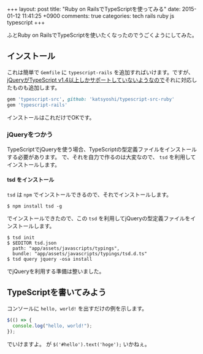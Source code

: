 +++
layout: post
title: "Ruby on RailsでTypeScriptを使ってみる"
date: 2015-01-12 11:41:25 +0900
comments: true
categories: tech rails ruby js typescript
+++

ふとRuby on RailsでTypeScriptを使いたくなったのでうごくようにしてみた。


## インストール

これは簡単で `Gemfile` に `typescript-rails` を追加すればいけます。ですが、[jQueryがTypeScript v1.4以上しかサポートしていないようなので](http://stackoverflow.com/questions/28117786/why-am-i-not-able-to-compile-a-file-that-references-jquery-d-ts)それに対応したものも追加します。

```ruby
gem 'typescript-src', github: 'katsyoshi/typescript-src-ruby'
gem 'typescript-rails'
```

インストールはこれだけでOKです。

### jQueryをつかう

TypeScriptでjQueryを使う場合、TypeScriptの型定義ファイルをインストールする必要があります。
で、それを自力で作るのは大変なので、 `tsd` を利用してインストールします。

#### tsd をインストール

`tsd` は `npm` でインストールできるので、それでインストールします。

```
$ npm install tsd -g
```

でインストールできたので、この `tsd` を利用してjQueryの型定義ファイルをインストールします。

```
$ tsd init
$ $EDITOR tsd.json
  path: "app/assets/javascripts/typings",
  bundle: "app/assets/javascripts/typings/tsd.d.ts"
$ tsd query jquery -osa install
```

でjQueryを利用する準備は整いました。

## TypeScriptを書いてみよう

コンソールに `hello, world!` を出すだけの例を示します。

```javascript
$(() => {
  console.log("hello, world!");
});
```

でいけますよ。
が `$('#hello').text('hoge');` いかねぇ。
